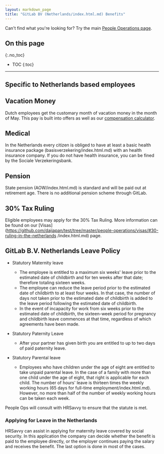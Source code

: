```yaml
---
layout: markdown_page
title: "GitLab BV (Netherlands/index.html.md) Benefits"
---
```


Can't find what you're looking for? Try the main [People Operations page](https://github.com/daijapan/test/tree/master/people-operations/index.html.md).

## On this page
{:.no_toc}

- TOC
{:toc}

----

## Specific to Netherlands based employees

## Vacation Money

Dutch employees get the customary month of vacation money in the month of May. This pay is built into offers as well as our [compensation calculator](https://github.com/daijapan/test/tree/master/people-operations/global-compensation/#compensation-calculator/index.html.md).

## Medical

In the Netherlands every citizen is obliged to have at least a basic health insurance package (basisverzekering/index.html.md) with an health insurance company. If you do not have health insurance, you can be fined by the Sociale Verzekeringsbank.

## Pension

State pension (AOW/index.html.md) is standard and will be paid out at retirement age. There is no additional pension scheme through GitLab.

## 30% Tax Ruling

Eligible employees may apply for the 30% Tax Ruling. More information can be found on our [Visas](https://github.com/daijapan/test/tree/master/people-operations/visas/#30-ruling-in-the-netherlands /index.html.md) page.

## GitLab B.V. Netherlands Leave Policy

* Statutory Maternity leave
  - The employee is entitled to a maximum six weeks' leave prior to the estimated date of childbirth and for ten weeks after that date; therefore totaling sixteen weeks.
  - The employee can reduce the leave period prior to the estimated date of childbirth to at least four weeks. In that case, the number of days not taken prior to the estimated date of childbirth is added to the leave period following the estimated date of childbirth.
  - In the event of incapacity for work from six weeks prior to the estimated date of childbirth, the sixteen-week period for pregnancy and childbirth leave commences at that time, regardless of which agreements have been made.

* Statutory Paternity Leave
  - After your partner has given birth you are entitled to up to two days of paid paternity leave.

* Statutory Parental leave
  - Employees who have children under the age of eight are entitled to take unpaid parental leave. In the case of a family with more than one child under the age of eight, that right is applicable for each child. The number of hours' leave is thirteen times the weekly working hours (65 days for full-time employment/index.html.md). However, no more than half of the number of weekly working hours can be taken each week.

People Ops will consult with HRSavvy to ensure that the statute is met.

### Applying for Leave in the Netherlands

HRSavvy can assist in applying for maternity leave covered by social security. In this application the company can decide whether the benefit is paid to the employee directly, or the employer continues paying the salary and receives the benefit. The last option is done in most of the cases.
